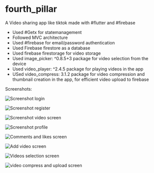 # fourth_pillar

A Video sharing app like tiktok made with #flutter and #firebase

- Used #Getx for statemanagement 
- Followed MVC architecture
- Used #firebase for email/password authentication
- Used Firebase firestore as a database
- Used firebase firestorage for video storage 
- Used image_picker: ^0.8.5+3 package for  video selection from the device
- Used video_player: ^2.4.5 package for playing videos in the app 
- USed video_compress: 3.1.2 package for video compression and thumbnail creation
  in the app, for efficient video upload to firebase 

Screenshots:


![Screenshot login](https://user-images.githubusercontent.com/36765190/218293406-fddeae4f-c17e-47ea-ae91-301525e45aec.jpeg)

![Screenshot register](https://user-images.githubusercontent.com/36765190/218293435-3aa56626-becf-4562-be5c-9c1ee7a2f0fa.jpeg)

![Screenshot video screen](https://user-images.githubusercontent.com/36765190/218293452-1e51aa67-7bf7-42db-966e-ae8bbde3efee.jpeg)

![Screenshot profile](https://user-images.githubusercontent.com/36765190/218293465-889a746a-b983-42f8-850c-613a36038be9.jpeg)

![Comments and likes screen](https://user-images.githubusercontent.com/36765190/218293476-302236f7-9a24-411d-a365-3f588b927201.jpeg)

![Add video screen](https://user-images.githubusercontent.com/36765190/218293486-c75c42b3-93c9-47ad-bf44-f55fbaf9c9a8.jpeg)

![Videos selection screen](https://user-images.githubusercontent.com/36765190/218293504-6c0c8222-3f77-4d16-a3ca-4deeb617cd76.jpeg)

![video compress and upload screen](https://user-images.githubusercontent.com/36765190/218293522-1af18c76-dda7-4ddd-8a05-6bb4e1693dbf.jpeg)




